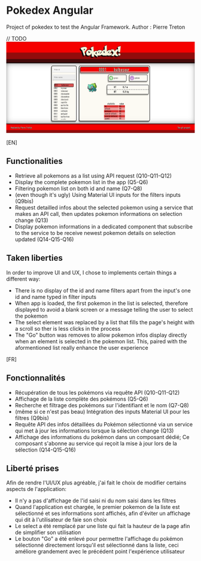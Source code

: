 
# Pokedex Angular

Project of pokedex to test the Angular Framework.
Author : Pierre Treton

// TODO
![alt text](./UI.png)

[EN]

## Functionalities

* Retrieve all pokemons as a list using API request (Q10-Q11-Q12)
* Display the complete pokemon list in the app (Q5-Q6)
* Filtering pokemon list on both id and name (Q7-Q8)
* (even though it's ugly) Using Material UI inputs for the filters inputs (Q9bis)
* Request detailled infos about the selected pokemon using a service that makes an API call, then updates pokemon informations on selection change (Q13)
* Display pokemon informations in a dedicated component that subscribe to the service to be receive newest pokemon details on selection updated (Q14-Q15-Q16)

## Taken liberties

In order to improve UI and UX, I chose to implements certain things a different way:

* There is no display of the id and name filters apart from the input's one id and name typed in filter inputs
* When app is loaded, the first pokemon in the list is selected, therefore displayed to avoid a blank screen or a message telling the user to select the pokemon  
* The select element was replaced by a list that fills the page's height with a scroll so ther is less clicks in the process
* The "Go" button was removes to allow pokemon infos display directly when an element is selected in the pokemon list. This, paired with the aformentioned list really enhance the user experience

[FR]

## Fonctionnalités

* Récupération de tous les pokémons via requête API (Q10-Q11-Q12)
* Affichage de la liste complète des pokémons (Q5-Q6)
* Recherche et filtrage des pokémons sur l'identifiant et le nom (Q7-Q8)
* (même si ce n'est pas beau) Intégration des inputs Material UI pour les filtres (Q9bis)
* Requête API des infos détaillées du Pokémon sélectionné via un service qui met à jour les informations lorsque la sélection change (Q13)
* Affichage des informations du pokémon dans un composant dédié; Ce composant s'abonne au service qui reçoit la mise à jour lors de la sélection (Q14-Q15-Q16)

## Liberté prises

Afin de rendre l'UI/UX plus agréable, j'ai fait le choix de modifier certains aspects de l'application:

* Il n'y a pas d'affichage de l'id saisi ni du nom saisi dans les filtres
* Quand l'application est chargée, le premier pokemon de la liste est sélectionné et ses informations sont affichés, afin d'éviter un affichage qui dit à l'utilisateur de faie son choix
* Le select a été remplacé par une liste qui fait la hauteur de la page afin de simplifier son utilisation
* Le bouton "Go" a été enlevé pour permettre l'affichage du pokémon sélectionné directement lorsqu'il est sélectionné dans la liste, ceci améliore grandement avec le précédent point l'expérience utilisateur

